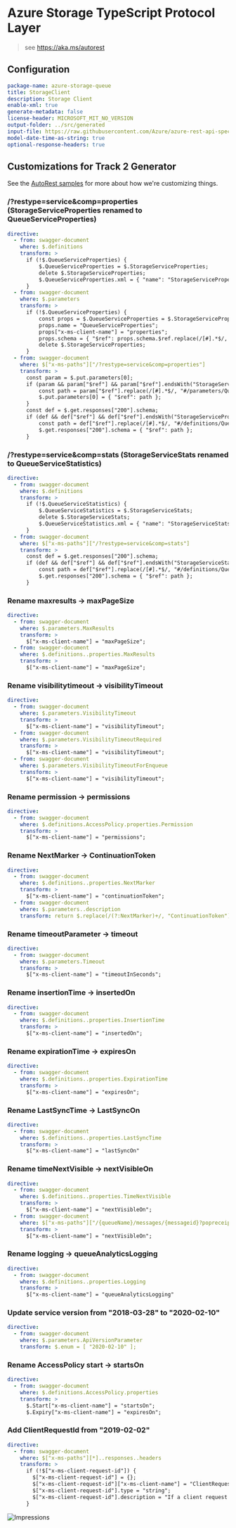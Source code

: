 # Azure Storage TypeScript Protocol Layer

> see https://aka.ms/autorest

## Configuration

```yaml
package-name: azure-storage-queue
title: StorageClient
description: Storage Client
enable-xml: true
generate-metadata: false
license-header: MICROSOFT_MIT_NO_VERSION
output-folder: ../src/generated
input-file: https://raw.githubusercontent.com/Azure/azure-rest-api-specs/storage-dataplane-preview/specification/storage/data-plane/Microsoft.QueueStorage/preview/2018-03-28/queue.json
model-date-time-as-string: true
optional-response-headers: true
```

## Customizations for Track 2 Generator

See the [AutoRest samples](https://github.com/Azure/autorest/tree/master/Samples/3b-custom-transformations)
for more about how we're customizing things.

### /?restype=service&comp=properties (StorageServiceProperties renamed to QueueServiceProperties)

```yaml
directive:
  - from: swagger-document
    where: $.definitions
    transform: >
      if (!$.QueueServiceProperties) {
          $.QueueServiceProperties = $.StorageServiceProperties;
          delete $.StorageServiceProperties;
          $.QueueServiceProperties.xml = { "name": "StorageServiceProperties" };
      }
  - from: swagger-document
    where: $.parameters
    transform: >
      if (!$.QueueServiceProperties) {
          const props = $.QueueServiceProperties = $.StorageServiceProperties;
          props.name = "QueueServiceProperties";
          props["x-ms-client-name"] = "properties";
          props.schema = { "$ref": props.schema.$ref.replace(/[#].*$/, "#/definitions/QueueServiceProperties") };
          delete $.StorageServiceProperties;
      }
  - from: swagger-document
    where: $["x-ms-paths"]["/?restype=service&comp=properties"]
    transform: >
      const param = $.put.parameters[0];
      if (param && param["$ref"] && param["$ref"].endsWith("StorageServiceProperties")) {
          const path = param["$ref"].replace(/[#].*$/, "#/parameters/QueueServiceProperties");
          $.put.parameters[0] = { "$ref": path };
      }
      const def = $.get.responses["200"].schema;
      if (def && def["$ref"] && def["$ref"].endsWith("StorageServiceProperties")) {
          const path = def["$ref"].replace(/[#].*$/, "#/definitions/QueueServiceProperties");
          $.get.responses["200"].schema = { "$ref": path };
      }
```

### /?restype=service&comp=stats (StorageServiceStats renamed to QueueServiceStatistics)

```yaml
directive:
  - from: swagger-document
    where: $.definitions
    transform: >
      if (!$.QueueServiceStatistics) {
          $.QueueServiceStatistics = $.StorageServiceStats;
          delete $.StorageServiceStats;
          $.QueueServiceStatistics.xml = { "name": "StorageServiceStats" };
      }
  - from: swagger-document
    where: $["x-ms-paths"]["/?restype=service&comp=stats"]
    transform: >
      const def = $.get.responses["200"].schema;
      if (def && def["$ref"] && def["$ref"].endsWith("StorageServiceStats")) {
          const path = def["$ref"].replace(/[#].*$/, "#/definitions/QueueServiceStatistics");
          $.get.responses["200"].schema = { "$ref": path };
      }
```

### Rename maxresults -> maxPageSize

```yaml
directive:
  - from: swagger-document
    where: $.parameters.MaxResults
    transform: >
      $["x-ms-client-name"] = "maxPageSize";
  - from: swagger-document
    where: $.definitions..properties.MaxResults
    transform: >
      $["x-ms-client-name"] = "maxPageSize";
```

### Rename visibilitytimeout -> visibilityTimeout

```yaml
directive:
  - from: swagger-document
    where: $.parameters.VisibilityTimeout
    transform: >
      $["x-ms-client-name"] = "visibilityTimeout";
  - from: swagger-document
    where: $.parameters.VisibilityTimeoutRequired
    transform: >
      $["x-ms-client-name"] = "visibilityTimeout";
  - from: swagger-document
    where: $.parameters.VisibilityTimeoutForEnqueue
    transform: >
      $["x-ms-client-name"] = "visibilityTimeout";
```

### Rename permission -> permissions

```yaml
directive:
  - from: swagger-document
    where: $.definitions.AccessPolicy.properties.Permission
    transform: >
      $["x-ms-client-name"] = "permissions";
```

### Rename NextMarker -> ContinuationToken

```yaml
directive:
  - from: swagger-document
    where: $.definitions..properties.NextMarker
    transform: >
      $["x-ms-client-name"] = "continuationToken";
  - from: swagger-document
    where: $.parameters..description
    transform: return $.replace(/(?:NextMarker)+/, "ContinuationToken")
```

### Rename timeoutParameter -> timeout

```yaml
directive:
  - from: swagger-document
    where: $.parameters.Timeout
    transform: >
      $["x-ms-client-name"] = "timeoutInSeconds";
```

### Rename insertionTime -> insertedOn

```yaml
directive:
  - from: swagger-document
    where: $.definitions..properties.InsertionTime
    transform: >
      $["x-ms-client-name"] = "insertedOn";
```

### Rename expirationTime -> expiresOn

```yaml
directive:
  - from: swagger-document
    where: $.definitions..properties.ExpirationTime
    transform: >
      $["x-ms-client-name"] = "expiresOn";
```

### Rename LastSyncTime -> LastSyncOn

```yaml
directive:
  - from: swagger-document
    where: $.definitions..properties.LastSyncTime
    transform: >
      $["x-ms-client-name"] = "lastSyncOn"
```

### Rename timeNextVisible -> nextVisibleOn

```yaml
directive:
  - from: swagger-document
    where: $.definitions..properties.TimeNextVisible
    transform: >
      $["x-ms-client-name"] = "nextVisibleOn";
  - from: swagger-document
    where: $["x-ms-paths"]["/{queueName}/messages/{messageid}?popreceipt={popReceipt}&visibilitytimeout={visibilityTimeout}"]..responses..headers["x-ms-time-next-visible"]
    transform: >
      $["x-ms-client-name"] = "nextVisibleOn";
```

### Rename logging -> queueAnalyticsLogging

```yaml
directive:
  - from: swagger-document
    where: $.definitions..properties.Logging
    transform: >
      $["x-ms-client-name"] = "queueAnalyticsLogging"
```

### Update service version from "2018-03-28" to "2020-02-10"

```yaml
directive:
  - from: swagger-document
    where: $.parameters.ApiVersionParameter
    transform: $.enum = [ "2020-02-10" ];
```

### Rename AccessPolicy start -> startsOn

```yaml
directive:
  - from: swagger-document
    where: $.definitions.AccessPolicy.properties
    transform: >
      $.Start["x-ms-client-name"] = "startsOn";
      $.Expiry["x-ms-client-name"] = "expiresOn";
```

### Add ClientRequestId from "2019-02-02"

```yaml
directive:
  - from: swagger-document
    where: $["x-ms-paths"][*]..responses..headers
    transform: >
      if (!$["x-ms-client-request-id"]) {
        $["x-ms-client-request-id"] = {};
        $["x-ms-client-request-id"]["x-ms-client-name"] = "ClientRequestId";
        $["x-ms-client-request-id"].type = "string";
        $["x-ms-client-request-id"].description = "If a client request id header is sent in the request, this header will be present in the response with the same value.";
      }
```

![Impressions](https://azure-sdk-impressions.azurewebsites.net/api/impressions/azure-sdk-for-js%2Fsdk%2Fstorage%2Fstorage-queue%2Fswagger%2FREADME.png)

